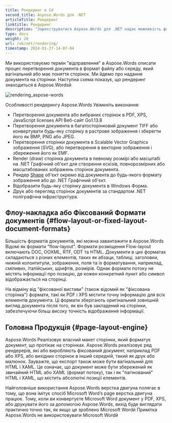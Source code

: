 ```yaml
---
title: Рендеринг в C#
second_title: Aspose.Words для .NET
articleTitle: Рендеринг
linktitle: Рендеринг
description: "Зареєструватися Aspose.Words для .NET надає можливість форматувати документ про те, що відображається на сторінках та перетворювати такі документи або вибрані сторінки в інші документи (PDF, HTML, HTML, HTML, HTML, HTML, HTML, HTML, HTML, HTML, HTML, HTML, HTML, HTML, HTML, HTML, HTML, HTML, HTML, HTML, HTML, HTML, HTML, HTML, HTML, HTML, HTML, HTML, HTML, HTML, HTML, HTML, HTML, HTML, HTML, HTML, HTML, HTML, HTML, HTML, HTML, HTML, HTML, HTML, HTML, HTML, HTML, HTML, HTML, HTML, HTML, HTML, HTML, HTML, HTML, HTML, HTML, HTML, HTML, HTML, HTML, HTML, HTML, HTML, HTML, HTML, HTML, HTML, HTML, HTML, HTML, HTML, HTML, HTML, HTML, HTML, HTML, HTML, HTML, HTML, HTML, HTML, HTML, HTML, HTML, HTML, HTML, HTML, HTML, HTML, HTML, HTML, HTML, HTML, HTML, HTML, HTML, HTML, HTML, HTML, HTML, HTML, HTML, HTML, HTML, HTML, HTML, HTML, HTML, HTML, HTML, HTML, HTML, HTML, HTML, XPS, і т.д.) або зображення (TIFF, PNG, SVG і т.д.) формати для перегляду, подальшого перетворення, або друку за допомогою C#й"
type: docs
weight: 20
url: /uk/net/rendering/
timestamp: 2024-01-27-14-07-04
---
```


Ми використовуємо термін "відправлення" в Aspose.Words описати процес перетворення документа в формат файлу або середу, який вагінальний або має поняття сторінок. Ми йдемо про надання документа на сторінки. Наступна схема показує, що рендеринг знаходиться в Aspose.Wordsй

![rendering_aspose-words](/words/net/rendering/rendering-1.png)

Особливості рендерингу Aspose.Words Увімкніть виконання:

- Перетворення документа або вибраних сторінок в PDF, XPS, JavaScript licenses API Веб-сайт Go1.13.8
- Перетворення документа в багатосторінковий документ TIFF або конвертувати будь-яку сторінку в растрове зображення і зберегти його як BMP, PNG або JPEG.
- Перетворення сторінки документа в Scalable Vector Graphics зображення (SVG), або перетворення в векторне зображення і збереження його як EMF.
- Render (draw) сторінка документа в певному розмірі або масштабі на .NET Графічний об'єкт для створення ескізів, повнорозмірних або масштабованих зображень сторінок документа.
- Рендер [Shape](https://reference.aspose.com/words/net/aspose.words.drawing/shape/) об'єкт окремо від документа до будь-якого формату зображення або до .NET Графічний об'єкт.
- Відобразити будь-яку сторінку документа в Windows Форма.
- Друк або перегляд сторінок документів за стандартом .NET поліграфічна інфраструктура.

## Флоу-накладка або Фіксований Формати документів {#flow-layout-or-fixed-layout-document-formats}

Більшість форматів документів, які можна завантажити в Aspose.Words Відомі як формати "flow-layout". Формати розміщення Flow-layout включають DOC, OOXML, RTF, ODT та HTML. Документи в цих форматах складаються з різних елементів, таких як абзаци, таблиці, заголовки, нижній колонтитули, зображення, поля та їх форматування, наприклад, сміливих, італійських, шрифтів, розмірів. Однак формати потоку не містять інформації про позицію, де кожен конкретний пункт або символ відображається на сторінці.

На відміну від "фіксованої вистави" (також відомий як "фіксована сторінка") формати, такі як PDF і XPS містити точну інформацію для всіх елементів документа. Ці формати зберігають оригінальний зовнішній вигляд документа після того, як він був закладений на сторінки, забезпечуючи більш високу точність відображення інформації.

## Головна Продукція {#page-layout-engine}

Aspose.Words Реалізовує власний макет сторінки, який форматує документ, що протікає на сторінках. Aspose.Words реалізовує ряд рендерерів, які або виробляють фіксований документ, наприклад PDF або XPS, або вихідних сторінок в інший середній, такий як друк або малюнок. Зауважте, що експорт також може бути вагінальний для HTML і XAML. Це означає, що документ може бути збережений як звичайний HTML або XAML (формат потоку), так і як "пагінований" HTML і XAML, що містить абсолютні позиції елементів.

Найголовніше використання Aspose.Words верстка двигуна полягає в тому, що вона імітує спосіб Microsoft Word’s page верстка двигуна працює. Тому, коли ви конвертуєте Microsoft Word документ у PDF, XPS, або друкувати його за допомогою Aspose.Words, вихід буде виглядати практично точно так, як якщо це зроблено Microsoft Wordй Примітка Aspose.Words не використовувати Microsoft Wordй
